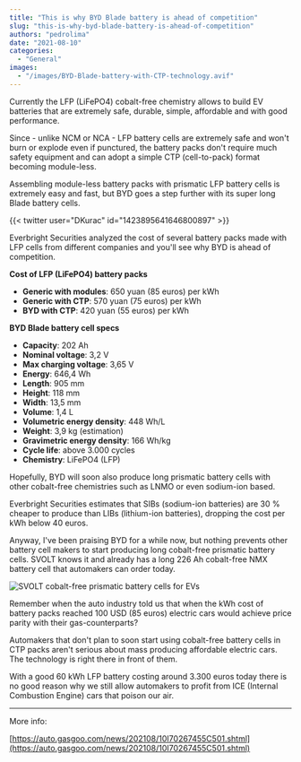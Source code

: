 ```yaml
---
title: "This is why BYD Blade battery is ahead of competition"
slug: "this-is-why-byd-blade-battery-is-ahead-of-competition"
authors: "pedrolima"
date: "2021-08-10"
categories:
  - "General"
images:
  - "/images/BYD-Blade-battery-with-CTP-technology.avif"
---
```


Currently the LFP (LiFePO4) cobalt-free chemistry allows to build EV batteries that are extremely safe, durable, simple, affordable and with good performance.

Since - unlike NCM or NCA - LFP battery cells are extremely safe and won't burn or explode even if punctured, the battery packs don't require much safety equipment and can adopt a simple CTP (cell-to-pack) format becoming module-less.

Assembling module-less battery packs with prismatic LFP battery cells is extremely easy and fast, but BYD goes a step further with its super long Blade battery cells.

{{< twitter user="DKurac" id="1423895641646800897" >}}

Everbright Securities analyzed the cost of several battery packs made with LFP cells from different companies and you'll see why BYD is ahead of competition.

**Cost of LFP (LiFePO4) battery packs**

- **Generic with modules**: 650 yuan (85 euros) per kWh
- **Generic with CTP**: 570 yuan (75 euros) per kWh
- **BYD with CTP**: 420 yuan (55 euros) per kWh

**BYD Blade battery cell specs**

- **Capacity**: 202 Ah
- **Nominal voltage**: 3,2 V
- **Max charging voltage**: 3,65 V
- **Energy**: 646,4 Wh
- **Length**: 905 mm
- **Height**: 118 mm
- **Width**: 13,5 mm
- **Volume**: 1,4 L
- **Volumetric energy density**: 448 Wh/L
- **Weight**: 3,9 kg (estimation)
- **Gravimetric energy density**: 166 Wh/kg
- **Cycle life**: above 3.000 cycles
- **Chemistry**: LiFePO4 (LFP)

Hopefully, BYD will soon also produce long prismatic battery cells with other cobalt-free chemistries such as LNMO or even sodium-ion based.

Everbright Securities estimates that SIBs (sodium-ion batteries) are 30 % cheaper to produce than LIBs (lithium-ion batteries), dropping the cost per kWh below 40 euros.

Anyway, I've been praising BYD for a while now, but nothing prevents other battery cell makers to start producing long cobalt-free prismatic battery cells. SVOLT knows it and already has a long 226 Ah cobalt-free NMX battery cell that automakers can order today.

![SVOLT cobalt-free prismatic battery cells for EVs](images/SVOLT-cobalt-free-prismatic-battery-cells-for-EVs.avif)

Remember when the auto industry told us that when the kWh cost of battery packs reached 100 USD (85 euros) electric cars would achieve price parity with their gas-counterparts?

Automakers that don't plan to soon start using cobalt-free battery cells in CTP packs aren't serious about mass producing affordable electric cars. The technology is right there in front of them.

With a good 60 kWh LFP battery costing around 3.300 euros today there is no good reason why we still allow automakers to profit from ICE (Internal Combustion Engine) cars that poison our air.

---

More info:

[https://auto.gasgoo.com/news/202108/10I70267455C501.shtml](https://auto.gasgoo.com/news/202108/10I70267455C501.shtml)
